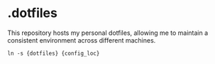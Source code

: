 # .dotfiles
This repository hosts my personal dotfiles, allowing me to maintain a consistent environment across different machines.

```ln -s {dotfiles} {config_loc}```
